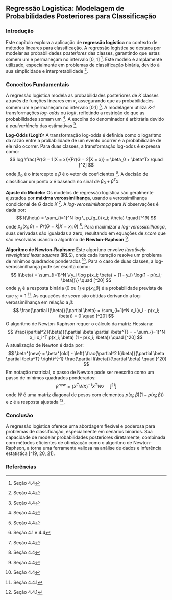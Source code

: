 ## Regressão Logística: Modelagem de Probabilidades Posteriores para Classificação

### Introdução
Este capítulo explora a aplicação de **regressão logística** no contexto de métodos lineares para classificação. A regressão logística se destaca por modelar as probabilidades *posteriores* das classes, garantindo que estas somem um e permaneçam no intervalo [0, 1] [^19]. Este modelo é amplamente utilizado, especialmente em problemas de classificação binária, devido à sua simplicidade e interpretabilidade [^19].

### Conceitos Fundamentais

A regressão logística modela as probabilidades posteriores de *K* classes através de funções lineares em *x*, assegurando que as probabilidades somem um e permaneçam no intervalo [0,1] [^19]. A modelagem utiliza *K-1* transformações *log-odds* ou *logit*, refletindo a restrição de que as probabilidades somam um [^19]. A escolha do denominador é arbitrária devido à *equivariância* das estimativas [^19].

**Log-Odds (Logit):** A transformação log-odds é definida como o logaritmo da razão entre a probabilidade de um evento ocorrer e a probabilidade de ele não ocorrer. Para duas classes, a transformação log-odds é expressa como:
$$
log \frac{Pr(G = 1|X = x)}{Pr(G = 2|X = x)} = \beta_0 + \beta^Tx \quad [^2]
$$
onde $\beta_0$ é o intercepto e $\beta$ é o vetor de coeficientes [^2]. A decisão de classificar um ponto *x* é baseada no sinal de $\beta_0 + \beta^Tx$.

**Ajuste do Modelo:** Os modelos de regressão logística são geralmente ajustados por **máxima verossimilhança**, usando a verossimilhança condicional de *G* dado *X* [^19]. A *log-verossimilhança* para *N* observações é dada por:
$$
l(\theta) = \sum_{i=1}^N log \, p_{g_i}(x_i; \theta) \quad [^19]
$$
onde $p_k(x_i; \theta) = Pr(G = k|X = x_i; \theta)$ [^19]. Para maximizar a *log-verossimilhança*, suas derivadas são igualadas a zero, resultando em equações de *score* que são resolvidas usando o algoritmo de **Newton-Raphson** [^19].

**Algoritmo de Newton-Raphson:** Este algoritmo envolve *iteratively reweighted least squares* (IRLS), onde cada iteração resolve um problema de mínimos quadrados ponderados [^19]. Para o caso de duas classes, a log-verossimilhança pode ser escrita como:
$$
l(\beta) = \sum_{i=1}^N \{y_i \log p(x_i; \beta) + (1 - y_i) \log(1 - p(x_i; \beta))\} \quad [^20]
$$
onde $y_i$ é a resposta binária (0 ou 1) e $p(x_i; \beta)$ é a probabilidade prevista de que $y_i = 1$ [^20]. As equações de *score* são obtidas derivando a log-verossimilhança em relação a $\beta$:
$$
\frac{\partial l(\beta)}{\partial \beta} = \sum_{i=1}^N x_i(y_i - p(x_i; \beta)) = 0 \quad [^20]
$$
O algoritmo de Newton-Raphson requer o cálculo da matriz Hessiana:
$$
\frac{\partial^2 l(\beta)}{\partial \beta \partial \beta^T} = - \sum_{i=1}^N x_i x_i^T p(x_i; \beta) (1 - p(x_i; \beta)) \quad [^20]
$$
A atualização de Newton é dada por:
$$
\beta^{new} = \beta^{old} - \left( \frac{\partial^2 l(\beta)}{\partial \beta \partial \beta^T} \right)^{-1} \frac{\partial l(\beta)}{\partial \beta} \quad [^20]
$$
Em notação matricial, o passo de Newton pode ser reescrito como um passo de mínimos quadrados ponderados:
$$
\beta^{new} = (X^T W X)^{-1} X^T W z \quad [^21]
$$
onde *W* é uma matriz diagonal de pesos com elementos $p(x_i; \beta) (1 - p(x_i; \beta))$ e *z* é a resposta ajustada [^21].

### Conclusão
A regressão logística oferece uma abordagem flexível e poderosa para problemas de classificação, especialmente em cenários binários. Sua capacidade de modelar probabilidades posteriores diretamente, combinada com métodos eficientes de otimização como o algoritmo de Newton-Raphson, a torna uma ferramenta valiosa na análise de dados e inferência estatística [^19, 20, 21].

### Referências
[^19]: Seção 4.4
[^2]: Seção 4.1 e 4.4
[^20]: Seção 4.4.1
[^21]: Seção 4.4.1
<!-- END -->